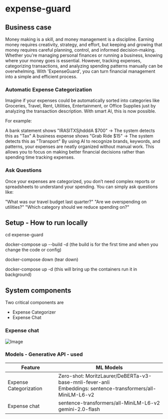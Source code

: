 # expense-guard

## Business case
Money making is a skill, and money management is a discipline. Earning money requires creativity, strategy, and effort, but keeping and growing that money requires careful planning, control, and informed decision-making. Whether you're managing personal finances or running a business, knowing where your money goes is essential. However, tracking expenses, categorizing transactions, and analyzing spending patterns manually can be overwhelming. With 'ExpenseGuard', you can turn financial management into a simple and efficient process.

### Automatic Expense Categorization
Imagine if your expenses could be automatically sorted into categories like Groceries, Travel, Rent, Utilities, Entertainment, or Office Supplies just by analyzing the transaction description. With smart AI, this is now possible.

For example:

A bank statement shows "IRASITXSjhdddA $700" → The system detects this as "Tax" A business expense shows "Grab Ride $15" → The system detects this as "Transport" By using AI to recognize brands, keywords, and patterns, your expenses are neatly organized without manual work. This allows you to focus on making better financial decisions rather than spending time tracking expenses.

### Ask Questions 
Once your expenses are categorized, you don’t need complex reports or spreadsheets to understand your spending. You can simply ask questions like:

"What was our travel budget last quarter?" "Are we overspending on utilities?" "Which category should we reduce spending on?"

## Setup - How to run locally
cd expense-guard

docker-compose up --build -d (the build is for the first time and when you change the code or config)

docker-compose down (tear down)

docker-compose up -d (this will bring up the containers run it in background)

## System components 

Two critical components are 
 - Expense Categorizer 
 - Expense Chat 

### Expense chat 
![Image](https://github.com/user-attachments/assets/6c311492-1c1d-4707-86f3-75987385a106)

### Models - Generative API - used

|Feature | ML Models|
|--------|----------|
|Expense Categorization|Zero-shot: MoritzLaurer/DeBERTa-v3-base-mnli-fever-anli <br> Embeddings: sentence-transformers/all-MiniLM-L6-v2|
|Expense chat | sentence-transformers/all-MiniLM-L6-v2 <br> gemini-2.0-flash|
